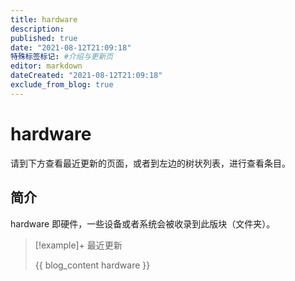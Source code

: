 ```yaml
---
title: hardware
description:
published: true
date: "2021-08-12T21:09:18"
特殊标签标记: #介绍与更新页
editor: markdown
dateCreated: "2021-08-12T21:09:18"
exclude_from_blog: true
---
```


# hardware

请到下方查看最近更新的页面，或者到左边的树状列表，进行查看条目。

## 简介

hardware 即硬件，一些设备或者系统会被收录到此版块（文件夹）。

> [!example]+ 最近更新
>
> {{ blog_content hardware }}
